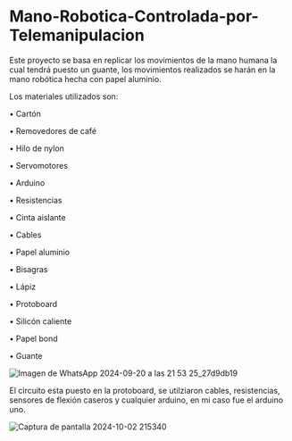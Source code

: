 # Mano-Robotica-Controlada-por-Telemanipulacion
Este proyecto se basa en replicar los movimientos de la mano humana la cual tendrá puesto un guante, los movimientos realizados se harán en la mano robótica hecha con papel aluminio.

Los materiales utilizados son:

•	Cartón

•	Removedores de café

•	Hilo de nylon

•	Servomotores

•	Arduino

•	Resistencias

•	Cinta aislante

•	Cables

•	Papel aluminio

•	Bisagras

•	Lápiz

•	Protoboard

•	Silicón caliente

•	Papel bond

•	Guante

![Imagen de WhatsApp 2024-09-20 a las 21 53 25_27d9db19](https://github.com/user-attachments/assets/573b0035-9af2-4ceb-95b0-ff2777c5fbf1)

El circuito esta puesto en la protoboard, se utilziaron cables, resistencias, sensores de flexión caseros y cualquier arduino, en mi caso fue el arduino uno.

![Captura de pantalla 2024-10-02 215340](https://github.com/user-attachments/assets/27833849-0d71-4879-a4dc-1d4e192fa7e3)
